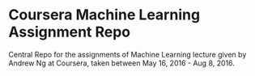 # Coursera Machine Learning Assignment Repo
Central Repo for the assignments of Machine Learning lecture given by Andrew Ng at Coursera, taken between May 16, 2016 - Aug 8, 2016.
